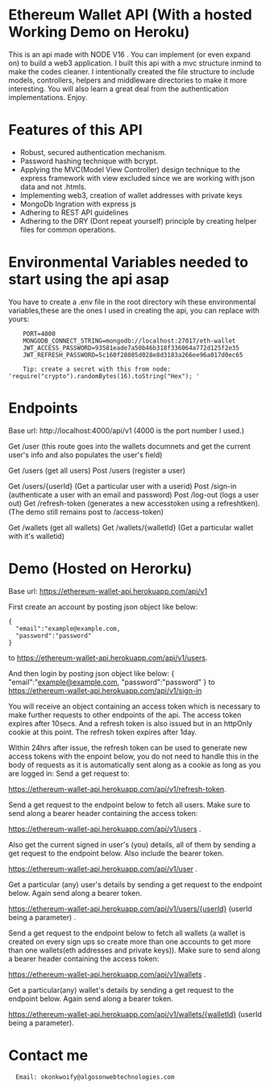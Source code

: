 # Ethereum Wallet API (With a hosted Working Demo on Heroku)
 This is an api made with NODE V16 . You can implement (or even expand on) to build a web3 application. I built this api with a mvc structure inmind to make the codes cleaner. I intentionally created the file structure to include models, controllers, helpers and middleware directories to make it more interesting.
  You will also learn a great deal from the authentication implementations.
 Enjoy. 

# Features of this API

 * Robust, secured authentication mechanism. 
 * Password hashing technique with bcrypt.
 * Applying the MVC(Model View Controller) design technique to the express framework with view excluded since we are working with json data and not .htmls. 
 * Implementing web3, creation of wallet addresses with private keys 
 * MongoDb Ingration with express js
 * Adhering to REST API guidelines
 * Adhering to the DRY (Dont repeat yourself) principle by creating helper files for common operations.
# Environmental Variables needed to start using the api asap
  You have to create a .env file in the root directory wih these environmental variables,these are the ones I used in creating the api, you can replace with yours:

        PORT=4000
        MONGODB_CONNECT_STRING=mongodb://localhost:27017/eth-wallet
        JWT_ACCESS_PASSWORD=93581eade7a50b46b318f336064a772d125f2e35
        JWT_REFRESH_PASSWORD=5c160f28085d028e8d3183a266ee96a017d0ec65

        Tip: create a secret with this from node: 'require("crypto").randomBytes(16).toString("Hex"); '

# Endpoints

  

   Base url: http://localhost:4000/api/v1 (4000 is the port number I used.)

   Get /user (this route goes into the wallets documnets and get the current user's info and also populates the      user's field)

   Get /users (get all users)
   Post /users (register a user)

   Get /users/{userId} (Get a particular user with a userid)
   Post /sign-in (authenticate a user with an email and password)
   Post /log-out (logs a user out)
   Get /refresh-token (generates a new accesstoken using a refreshtken). (The demo still remains post to /access-token)
   
   Get /wallets (get all wallets)
   Get /wallets/{walletId} (Get a particular wallet with it's walletid)

   # Demo (Hosted on Herorku)
   Base url: https://ethereum-wallet-api.herokuapp.com/api/v1

   First create an account by posting json object  like below:
    
    {
      "email":"example@example.com,
      "password":"password"
    }

   to https://ethereum-wallet-api.herokuapp.com/api/v1/users.

   And then login by posting json object like below:
   {
      "email":"example@example.com,
      "password":"password"
    }
   to https://ethereum-wallet-api.herokuapp.com/api/v1/sign-in

   You will receive an object containing an access token which is necessary to make further requests to other endpoints of the api. The access token expires after 10secs. And a refresh token is also issued but in an httpOnly cookie at this point. The refresh token expires after 1day.
   
   Within 24hrs after issue, the refresh token can be used to generate new access tokens with the enpoint below, you do not need to handle this in the body of requests as it is automatically sent  along as a cookie as long as you are logged in: Send a get request to:

   https://ethereum-wallet-api.herokuapp.com/api/v1/refresh-token.

   Send a get request to the endpoint below to fetch all users. Make sure to send along a bearer header containing the access token:

   https://ethereum-wallet-api.herokuapp.com/api/v1/users .

   Also get the current signed in user's (you) details, all of them by sending a get request to the endpoint below. Also include the bearer token.

   https://ethereum-wallet-api.herokuapp.com/api/v1/user .

   Get a particular (any) user's details by sending a get request to the endpoint below. Again send along a bearer token.
   
   https://ethereum-wallet-api.herokuapp.com/api/v1/users/{userId}   (userId being a parameter) .
  
   Send a get request to the endpoint below to fetch all wallets (a wallet is created on every sign ups so create more than one accounts to get more than one wallets(eth addresses and private keys)). Make sure to send along a bearer header containing the access token:

   https://ethereum-wallet-api.herokuapp.com/api/v1/wallets .

   Get a particular(any) wallet's details by sending a get request to the endpoint below. Again send along a bearer token.
   
   https://ethereum-wallet-api.herokuapp.com/api/v1/wallets/{walletId}   (userId being a parameter).



   # Contact me

      Email: okonkwoify@algosonwebtechnologies.com

        